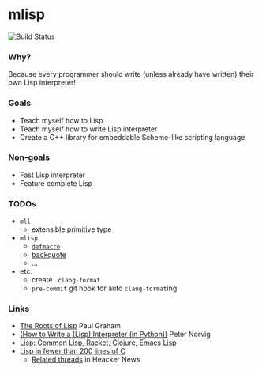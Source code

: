 # mlisp

![Build Status](https://travis-ci.com/chanryu/mlisp.svg?branch=master)

### Why?
Because every programmer should write (unless already have written) their own Lisp interpreter!

### Goals

- Teach myself how to Lisp
- Teach myself how to write Lisp interpreter
- Create a C++ library for embeddable Scheme-like scripting language

### Non-goals

- Fast Lisp interpreter
- Feature complete Lisp

### TODOs

- `mll`
  - extensible primitive type
- `mlisp`
  - [`defmacro`](http://www.gigamonkeys.com/book/macros-defining-your-own.html)
  - [backquote](http://www.lispworks.com/documentation/HyperSpec/Body/02_df.htm)
  - ...
- etc.
  - create `.clang-format`
  - `pre-commit` git hook for auto `clang-format`ing

### Links

- [The Roots of Lisp](http://www.paulgraham.com/rootsoflisp.html)  Paul Graham
- [(How to Write a (Lisp) Interpreter (in Python))](http://norvig.com/lispy.html) Peter Norvig
- [Lisp: Common Lisp, Racket, Clojure, Emacs Lisp](http://hyperpolyglot.org/lisp)
- [Lisp in fewer than 200 lines of C](https://news.ycombinator.com/item?id=15781883)
   - [Related threads](https://carld.github.io/2017/06/20/lisp-in-less-than-200-lines-of-c.html) in Heacker News
